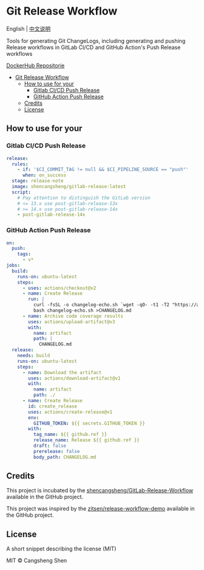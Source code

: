# Git Release Workflow

English | [中文说明](./i18n/README.zh-cn.md)

Tools for generating Git ChangeLogs, including generating and pushing Release workflows in GitLab CI/CD and GitHub Action's Push Release workflows

[DockerHub Repositorie](https://hub.docker.com/r/shencangsheng/gitlab-pipeline-release)

- [Git Release Workflow](#git-release-workflow)
  - [How to use for your](#how-to-use-for-your)
    - [Gitlab CI/CD Push Release](#gitlab-cicd-push-release)
    - [GitHub Action Push Release](#github-action-push-release)
  - [Credits](#credits)
  - [License](#license)

## How to use for your
### Gitlab CI/CD Push Release
```yml
release:
  rules:
    - if: '$CI_COMMIT_TAG != null && $CI_PIPELINE_SOURCE == "push"'
      when: on_success
  stage: release-note
  image: shencangsheng/gitlab-release:latest
  script:
    # Pay attention to distinguish the GitLab version
    # <= 13.x use post-gitlab-release-13x
    # >= 14.x use post-gitlab-release-14x
    - post-gitlab-release-14x
```

### GitHub Action Push Release
```yml
on:
  push:
    tags:
      - v*
jobs:
  build:
    runs-on: ubuntu-latest
    steps:
      - uses: actions/checkout@v2
      - name: Create Release
        run: |
          curl -fsSL -o changelog-echo.sh `wget -qO- -t1 -T2 "https://api.github.com/repos/shencangsheng/Git-Release-Workflow/releases/latest" | grep "browser_download_url" | grep 'changelog-echo.sh"' | head -n 1 | awk -F ': "' '{print $2}' | sed 's/\"//g;s/,//g;s/ //g'`
          bash changelog-echo.sh >CHANGELOG.md
      - name: Archive code coverage results
        uses: actions/upload-artifact@v3
        with:
          name: artifact
          path: |
            CHANGELOG.md
  release:
    needs: build
    runs-on: ubuntu-latest
    steps:
      - name: Download the artifact
        uses: actions/download-artifact@v1
        with:
          name: artifact
          path: ./
      - name: Create Release
        id: create_release
        uses: actions/create-release@v1
        env:
          GITHUB_TOKEN: ${{ secrets.GITHUB_TOKEN }}
        with:
          tag_name: ${{ github.ref }}
          release_name: Release ${{ github.ref }}
          draft: false
          prerelease: false
          body_path: CHANGELOG.md
```

## Credits
This project is incubated by the [shencangsheng/GitLab-Release-Workflow](https://github.com/shencangsheng/GitLab-Release-Workflow) available in the GitHub project.

This project was inspired by the [zitsen/release-workflow-demo](https://github.com/zitsen/release-workflow-demo) available in the GitHub project.

## License
A short snippet describing the license (MIT)

MIT © Cangsheng Shen